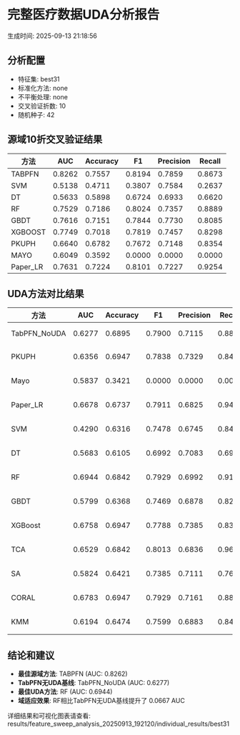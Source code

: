 # 完整医疗数据UDA分析报告

生成时间: 2025-09-13 21:18:56

## 分析配置

- 特征集: best31
- 标准化方法: none
- 不平衡处理: none
- 交叉验证折数: 10
- 随机种子: 42

## 源域10折交叉验证结果

| 方法 | AUC | Accuracy | F1 | Precision | Recall |
|------|-----|----------|----|-----------| -------|
| TABPFN | 0.8262 | 0.7557 | 0.8194 | 0.7859 | 0.8673 |
| SVM | 0.5138 | 0.4711 | 0.3807 | 0.7584 | 0.2637 |
| DT | 0.5633 | 0.5898 | 0.6724 | 0.6933 | 0.6620 |
| RF | 0.7529 | 0.7186 | 0.8024 | 0.7357 | 0.8889 |
| GBDT | 0.7616 | 0.7151 | 0.7844 | 0.7730 | 0.8085 |
| XGBOOST | 0.7749 | 0.7018 | 0.7819 | 0.7457 | 0.8298 |
| PKUPH | 0.6640 | 0.6782 | 0.7672 | 0.7148 | 0.8354 |
| MAYO | 0.6049 | 0.3592 | 0.0000 | 0.0000 | 0.0000 |
| Paper_LR | 0.7631 | 0.7224 | 0.8101 | 0.7227 | 0.9254 |

## UDA方法对比结果

| 方法 | AUC | Accuracy | F1 | Precision | Recall | 类型 |
|------|-----|----------|----|-----------| -------|------|
| TabPFN_NoUDA | 0.6277 | 0.6895 | 0.7900 | 0.7115 | 0.8880 | TabPFN基线 |
| PKUPH | 0.6356 | 0.6947 | 0.7838 | 0.7329 | 0.8474 | 传统基线 |
| Mayo | 0.5837 | 0.3421 | 0.0000 | 0.0000 | 0.0000 | 传统基线 |
| Paper_LR | 0.6678 | 0.6737 | 0.7911 | 0.6825 | 0.9429 | 传统基线 |
| SVM | 0.4290 | 0.6316 | 0.7478 | 0.6745 | 0.8474 | 机器学习基线 |
| DT | 0.5683 | 0.6105 | 0.6992 | 0.7083 | 0.6962 | 机器学习基线 |
| RF | 0.6944 | 0.6842 | 0.7929 | 0.6992 | 0.9192 | 机器学习基线 |
| GBDT | 0.5799 | 0.6368 | 0.7469 | 0.6878 | 0.8224 | 机器学习基线 |
| XGBoost | 0.6758 | 0.6947 | 0.7788 | 0.7385 | 0.8308 | 机器学习基线 |
| TCA | 0.6529 | 0.6842 | 0.8013 | 0.6836 | 0.9680 | UDA方法 |
| SA | 0.5824 | 0.6421 | 0.7385 | 0.7111 | 0.7680 | UDA方法 |
| CORAL | 0.6783 | 0.6947 | 0.7929 | 0.7161 | 0.8880 | UDA方法 |
| KMM | 0.6194 | 0.6474 | 0.7599 | 0.6883 | 0.8480 | UDA方法 |

## 结论和建议

- **最佳源域方法**: TABPFN (AUC: 0.8262)
- **TabPFN无UDA基线**: TabPFN_NoUDA (AUC: 0.6277)
- **最佳UDA方法**: RF (AUC: 0.6944)
- **域适应效果**: RF相比TabPFN无UDA基线提升了 0.0667 AUC

详细结果和可视化图表请查看: results/feature_sweep_analysis_20250913_192120/individual_results/best31